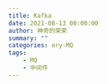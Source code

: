```yaml
---
title: Kafka
date: 2021-08-13 00:00:00
author: 神奇的荣荣
summary: ""
categories: ory-MQ
tags: 
    - MQ
    - 中间件
---
```

